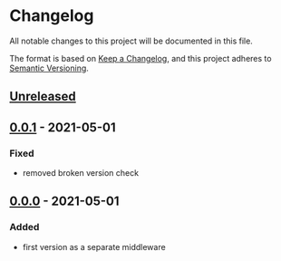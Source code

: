 # Changelog

All notable changes to this project will be documented in this file.

The format is based on [Keep a Changelog](https://keepachangelog.com/en/1.0.0/),
and this project adheres to [Semantic Versioning](https://semver.org/spec/v2.0.0.html).

## [Unreleased]


## [0.0.1] - 2021-05-01

### Fixed

-   removed broken version check

## [0.0.0] - 2021-05-01

### Added

-	first version as a separate middleware

[unreleased]: https://github.com/olivierlacan/keep-a-changelog/compare/v0.0.1...HEAD
[0.0.0]: https://github.com/olivierlacan/keep-a-changelog/compare/v0.0.0...HEAD
[0.0.1]: https://github.com/olivierlacan/keep-a-changelog/compare/v0.0.0...HEAD
